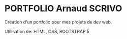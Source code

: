 # PORTFOLIO Arnaud SCRIVO

Création d'un portfolio pour mes projets de dev web. 

Utilisation de: HTML, CSS, BOOTSTRAP 5
